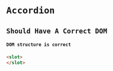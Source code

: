# `Accordion`

## `Should Have A Correct DOM`

####   `DOM structure is correct`

```html
<slot>
</slot>

```

